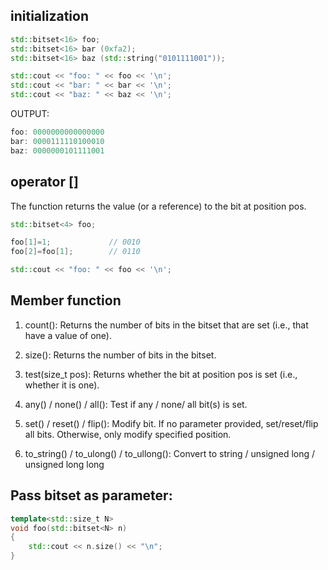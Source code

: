 ## initialization
``` C++
std::bitset<16> foo;
std::bitset<16> bar (0xfa2);
std::bitset<16> baz (std::string("0101111001"));

std::cout << "foo: " << foo << '\n';
std::cout << "bar: " << bar << '\n';
std::cout << "baz: " << baz << '\n';
```
OUTPUT:
``` C++
foo: 0000000000000000
bar: 0000111110100010
baz: 0000000101111001
```

## operator []
The function returns the value (or a reference) to the bit at position pos.
``` C++
std::bitset<4> foo;

foo[1]=1;             // 0010
foo[2]=foo[1];        // 0110

std::cout << "foo: " << foo << '\n';
```

## Member function
1. count():
Returns the number of bits in the bitset that are set (i.e., that have a value of one).

2. size():
Returns the number of bits in the bitset.

3. test(size_t pos):
Returns whether the bit at position pos is set (i.e., whether it is one).

4. any() / none() / all():
Test if any / none/ all bit(s) is set.

5. set() / reset() / flip():
Modify bit. If no parameter provided, set/reset/flip all bits. Otherwise, only modify specified position.

6. to_string() / to_ulong() / to_ullong():
Convert to string / unsigned long / unsigned long long

## Pass bitset as parameter:
```C++
template<std::size_t N>
void foo(std::bitset<N> n)
{
    std::cout << n.size() << "\n";
}
```